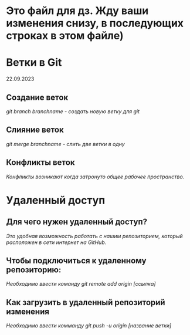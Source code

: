 # Это файл для дз. Жду ваши изменения снизу, в последующих строках в этом файле)

# Ветки в Git
22.09.2023
## Создание веток
*git branch branchname - создать новую ветку для git*
## Слияние веток
*git merge branchname - слить две ветки в одну*
## Конфликты веток
*Конфликты возникают когда затронуто общее рабочее пространство.*

# Удаленный доступ

## Для чего нужен удаленный доступ?

*Это удобная возможность работать с нашим репозиторием, который расположен в сети интернет на GitHub.*

## Чтобы подключиться к удаленному репозиторию:

*Необходимо ввести команду git remote add origin [ссылка]*

## Как загрузить в удаленный репозиторий изменения 

*Необходимо ввести комманду git push -u origin [название ветки]*
